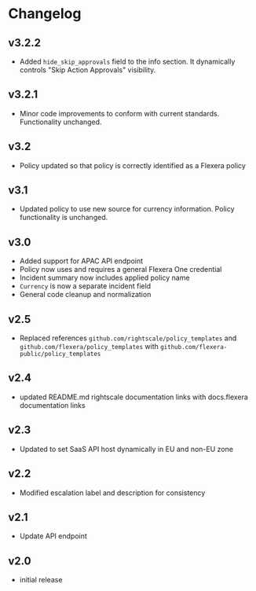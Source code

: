# Changelog

## v3.2.2

- Added `hide_skip_approvals` field to the info section. It dynamically controls "Skip Action Approvals" visibility.

## v3.2.1

- Minor code improvements to conform with current standards. Functionality unchanged.

## v3.2

- Policy updated so that policy is correctly identified as a Flexera policy

## v3.1

- Updated policy to use new source for currency information. Policy functionality is unchanged.

## v3.0

- Added support for APAC API endpoint
- Policy now uses and requires a general Flexera One credential
- Incident summary now includes applied policy name
- `Currency` is now a separate incident field
- General code cleanup and normalization

## v2.5

- Replaced references `github.com/rightscale/policy_templates` and `github.com/flexera/policy_templates` with `github.com/flexera-public/policy_templates`

## v2.4

- updated README.md rightscale documentation links with docs.flexera documentation links

## v2.3

- Updated to set SaaS API host dynamically in EU and non-EU zone

## v2.2

- Modified escalation label and description for consistency

## v2.1

- Update API endpoint

## v2.0

- initial release
